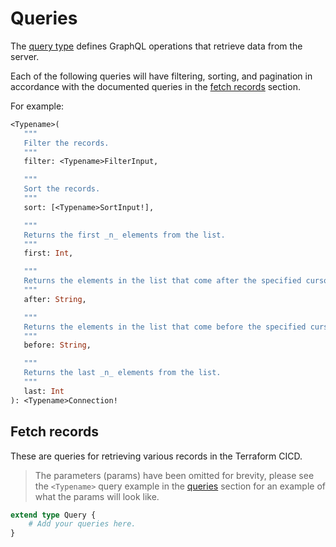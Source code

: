 # Queries

The [query type](http://spec.graphql.org/June2018/#sec-Type-System) defines GraphQL operations that retrieve data from the server.

Each of the following queries will have filtering, sorting, and pagination in accordance with the documented queries in the
[fetch records](#fetch-records) section.
 
 For example:

 ```graphql
 <Typename>(        
    """
    Filter the records.
    """
    filter: <Typename>FilterInput,

    """
    Sort the records.
    """
    sort: [<Typename>SortInput!],

    """
    Returns the first _n_ elements from the list.
    """
    first: Int,

    """
    Returns the elements in the list that come after the specified cursor.
    """
    after: String,

    """
    Returns the elements in the list that come before the specified cursor.
    """
    before: String,

    """
    Returns the last _n_ elements from the list.
    """
    last: Int
): <Typename>Connection!
```

## Fetch records

These are queries for retrieving various records in the Terraform CICD.

> The parameters (params) have been omitted for brevity, please see the `<Typename>` query example in the [queries](#queries) section
> for an example of what the params will look like.

```graphql
extend type Query {
    # Add your queries here.
}
```
